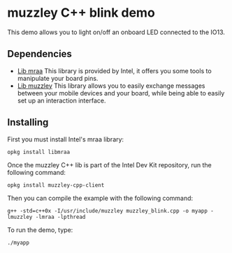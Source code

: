 # muzzley C++ blink demo

This demo allows you to light on/off an onboard LED connected to the IO13.

## Dependencies

* [Lib mraa](https://github.com/intel-iot-devkit/mraa)
  This library is provided by Intel, it offers you some tools to manipulate your board pins.
* [Lib muzzley](https://github.com/muzzley/muzzley-client-cpp)
  This library allows you to easily exchange messages between your mobile devices and your board, while being able to easily set up an interaction interface.

## Installing

First you must install Intel's mraa library:

    opkg install libmraa

Once the muzzley C++ lib is part of the Intel Dev Kit repository, run the following command:

    opkg install muzzley-cpp-client

Then you can compile the example with the following command:

    g++ -std=c++0x -I/usr/include/muzzley muzzley_blink.cpp -o myapp -lmuzzley -lmraa -lpthread

To run the demo, type:

    ./myapp
